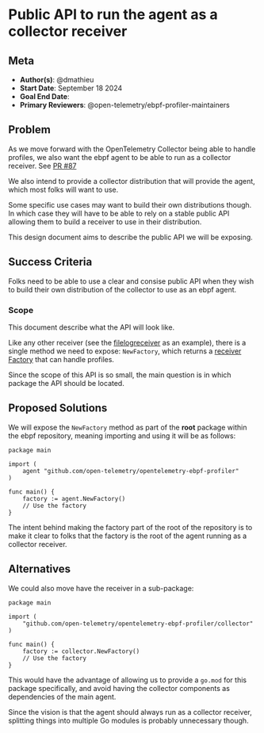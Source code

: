 # Public API to run the agent as a collector receiver

## Meta

- **Author(s)**: @dmathieu
- **Start Date**: September 18 2024
- **Goal End Date**:
- **Primary Reviewers**: @open-telemetry/ebpf-profiler-maintainers

## Problem

As we move forward with the OpenTelemetry Collector being able to handle
profiles, we also want the ebpf agent to be able to run as a collector
receiver.
See [PR #87](https://github.com/open-telemetry/opentelemetry-ebpf-profiler/pull/87)

We also intend to provide a collector distribution that will provide the agent,
which most folks will want to use.

Some specific use cases may want to build their own distributions though. In
which case they will have to be able to rely on a stable public API allowing
them to build a receiver to use in their distribution.

This design document aims to describe the public API we will be exposing.

## Success Criteria

Folks need to be able to use a clear and consise public API when they wish to
build their own distribution of the collector to use as an ebpf agent.

### Scope

This document describe what the API will look like.

Like any other receiver (see the
[filelogreceiver](https://pkg.go.dev/github.com/open-telemetry/opentelemetry-collector-contrib/receiver/filelogreceiver)
as an example), there is a single method we need to expose: `NewFactory`, which
returns a [receiver
Factory](https://pkg.go.dev/go.opentelemetry.io/collector/receiver#Factory)
that can handle profiles.

Since the scope of this API is so small, the main question is in which package
the API should be located.

## Proposed Solutions

We will expose the `NewFactory` method as part of the **root** package within
the ebpf repository, meaning importing and using it will be as follows:

```golang
package main

import (
	agent "github.com/open-telemetry/opentelemetry-ebpf-profiler"
)

func main() {
	factory := agent.NewFactory()
	// Use the factory
}
```

The intent behind making the factory part of the root of the repository is to
make it clear to folks that the factory is the root of the agent running as a
collector receiver.

## Alternatives

We could also move have the receiver in a sub-package:

```golang
package main

import (
	"github.com/open-telemetry/opentelemetry-ebpf-profiler/collector"
)

func main() {
	factory := collector.NewFactory()
	// Use the factory
}
```

This would have the advantage of allowing us to provide a `go.mod` for this
package specifically, and avoid having the collector components as dependencies
of the main agent.

Since the vision is that the agent should always run as a collector receiver,
splitting things into multiple Go modules is probably unnecessary though.
